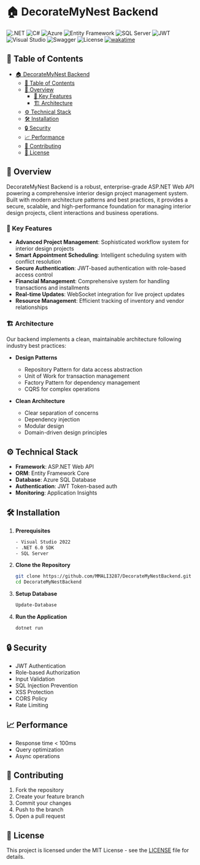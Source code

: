 # 🏠 DecorateMyNest Backend

![.NET](https://img.shields.io/badge/.NET-512BD4?style=for-the-badge&logo=dotnet&logoColor=white)
![C#](https://img.shields.io/badge/C%23-239120?style=for-the-badge&logo=c-sharp&logoColor=white)
![Azure](https://img.shields.io/badge/Azure-0078D4?style=for-the-badge&logo=microsoftazure&logoColor=white)
![Entity Framework](https://img.shields.io/badge/Entity_Framework-512BD4?style=for-the-badge&logo=.net&logoColor=white)
![SQL Server](https://img.shields.io/badge/SQL%20Server-CC2927?style=for-the-badge&logo=microsoft%20sql%20server&logoColor=white)
![JWT](https://img.shields.io/badge/JWT-000000?style=for-the-badge&logo=json-web-tokens&logoColor=white)
![Visual Studio](https://img.shields.io/badge/Visual%20Studio-5C2D91?style=for-the-badge&logo=visual%20studio&logoColor=white)
![Swagger](https://img.shields.io/badge/Swagger-85EA2D?style=for-the-badge&logo=swagger&logoColor=black)
![License](https://img.shields.io/badge/License-MIT-yellow?style=for-the-badge)
[![wakatime](https://wakatime.com/badge/user/55b3480f-fbb9-40ba-bd9a-c04c257f4e39/project/018cd2dd-6b02-43f2-85e7-05383eabf04e.svg)](https://wakatime.com/badge/user/55b3480f-fbb9-40ba-bd9a-c04c257f4e39/project/018cd2dd-6b02-43f2-85e7-05383eabf04e)

## 📑 Table of Contents

- [🏠 DecorateMyNest Backend](#-decoratemynest-backend)
  - [📑 Table of Contents](#-table-of-contents)
  - [🌟 Overview](#-overview)
    - [🚀 Key Features](#-key-features)
    - [🏗️ Architecture](#️-architecture)
  - [⚙️ Technical Stack](#️-technical-stack)
  - [🛠️ Installation](#️-installation)
  - [🔒 Security](#-security)
  - [📈 Performance](#-performance)
  - [🤝 Contributing](#-contributing)
  - [📄 License](#-license)

## 🌟 Overview

DecorateMyNest Backend is a robust, enterprise-grade ASP.NET Web API powering a comprehensive interior design project management system. Built with modern architecture patterns and best practices, it provides a secure, scalable, and high-performance foundation for managing interior design projects, client interactions and business operations.

### 🚀 Key Features

- **Advanced Project Management**: Sophisticated workflow system for interior design projects
- **Smart Appointment Scheduling**: Intelligent scheduling system with conflict resolution
- **Secure Authentication**: JWT-based authentication with role-based access control
- **Financial Management**: Comprehensive system for handling transactions and installments
- **Real-time Updates**: WebSocket integration for live project updates
- **Resource Management**: Efficient tracking of inventory and vendor relationships

### 🏗️ Architecture

Our backend implements a clean, maintainable architecture following industry best practices:

- **Design Patterns**

  - Repository Pattern for data access abstraction
  - Unit of Work for transaction management
  - Factory Pattern for dependency management
  - CQRS for complex operations

- **Clean Architecture**
  - Clear separation of concerns
  - Dependency injection
  - Modular design
  - Domain-driven design principles

## ⚙️ Technical Stack

- **Framework**: ASP.NET Web API
- **ORM**: Entity Framework Core
- **Database**: Azure SQL Database
- **Authentication**: JWT Token-based auth
- **Monitoring**: Application Insights

## 🛠️ Installation

1. **Prerequisites**

   ```bash
   - Visual Studio 2022
   - .NET 6.0 SDK
   - SQL Server
   ```

2. **Clone the Repository**

   ```bash
   git clone https://github.com/MMALI3287/DecorateMyNestBackend.git
   cd DecorateMyNestBackend
   ```

3. **Setup Database**

   ```bash
   Update-Database
   ```

4. **Run the Application**

   ```bash
   dotnet run
   ```

## 🔒 Security

- JWT Authentication
- Role-based Authorization
- Input Validation
- SQL Injection Prevention
- XSS Protection
- CORS Policy
- Rate Limiting

## 📈 Performance

- Response time < 100ms
- Query optimization
- Async operations

## 🤝 Contributing

1. Fork the repository
2. Create your feature branch
3. Commit your changes
4. Push to the branch
5. Open a pull request

## 📄 License

This project is licensed under the MIT License - see the [LICENSE](LICENSE.md) file for details.
